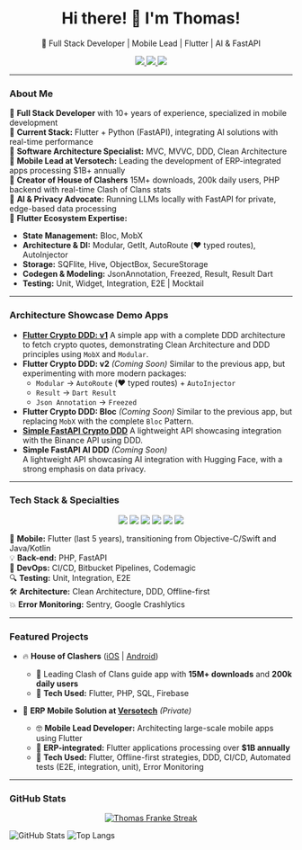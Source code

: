 
<h1 align="center">Hi there! 👋 I'm Thomas!</h1>

<p align="center">
  🚀 Full Stack Developer | Mobile Lead | Flutter | AI & FastAPI
</p>

<p align="center">
  <a href="https://www.linkedin.com/in/thomas-franke-32596639/">
    <img src="https://img.shields.io/badge/LinkedIn-0A66C2?style=for-the-badge&logo=linkedin&logoColor=white"/>
  </a>
  <a href="https://wakatime.com/@81ee337c-1e3d-460c-9004-b1ee1d921524">
    <img src="https://wakatime.com/badge/user/81ee337c-1e3d-460c-9004-b1ee1d921524.svg?style=for-the-badge"/>
  </a>
  <a href="https://frankeapps.com">
    <img src="https://img.shields.io/badge/Website-000000?style=for-the-badge&logo=internet-explorer&logoColor=white"/>
  </a>
</p>

---

### About Me

🔹 **Full Stack Developer** with 10+ years of experience, specialized in mobile development  
🔹 **Current Stack:** Flutter + Python (FastAPI), integrating AI solutions with real-time performance  
🔹 **Software Architecture Specialist:** MVC, MVVC, DDD, Clean Architecture  
🔹 **Mobile Lead at Versotech:** Leading the development of ERP-integrated apps processing $1B+ annually  
🔹 **Creator of House of Clashers** 15M+ downloads, 200k daily users, PHP backend with real-time Clash of Clans stats  
🔹 **AI & Privacy Advocate:** Running LLMs locally with FastAPI for private, edge-based data processing  
🔹 **Flutter Ecosystem Expertise:**  
  - **State Management:** Bloc, MobX  
  - **Architecture & DI:** Modular, GetIt, AutoRoute (❤️ typed routes), AutoInjector  
  - **Storage:** SQFlite, Hive, ObjectBox, SecureStorage  
  - **Codegen & Modeling:** JsonAnnotation, Freezed, Result, Result Dart  
  - **Testing:** Unit, Widget, Integration, E2E | Mocktail  

---

### Architecture Showcase Demo Apps

- [**Flutter Crypto DDD: v1**](https://github.com/thomasfranke/flutter_ddd)
    A simple app with a complete DDD architecture to fetch crypto quotes, demonstrating Clean Architecture and DDD principles using `MobX` and `Modular`.
- **Flutter Crypto DDD: v2** *(Coming Soon)*
    Similar to the previous app, but experimenting with more modern packages:
  - `Modular` → `AutoRoute` (❤️ typed routes) + `AutoInjector`
  - `Result` → `Dart Result`
  - `Json Annotation` → `Freezed`
- **Flutter Crypto DDD: Bloc** *(Coming Soon)*
    Similar to the previous app, but replacing `MobX` with the complete `Bloc` Pattern.
- [**Simple FastAPI Crypto DDD**](https://github.com/thomasfranke/fastapi_ddd)
  A lightweight API showcasing integration with the Binance API using DDD.
- **Simple FastAPI AI DDD** *(Coming Soon)*  
  A lightweight API showcasing AI integration with Hugging Face, with a strong emphasis on data privacy.

---

### Tech Stack & Specialties

<p align="center">
  <img src="https://img.shields.io/badge/Flutter-02569B?style=for-the-badge&logo=flutter&logoColor=white"/>
  <img src="https://img.shields.io/badge/FastAPI-009688?style=for-the-badge&logo=fastapi&logoColor=white"/>
  <img src="https://img.shields.io/badge/PHP-777BB4?style=for-the-badge&logo=php&logoColor=white"/>
  <img src="https://img.shields.io/badge/CI/CD-0A192F?style=for-the-badge&logo=githubactions&logoColor=white"/>
  <img src="https://img.shields.io/badge/MySQL-4479A1?style=for-the-badge&logo=mysql&logoColor=white"/>
  <img src="https://img.shields.io/badge/Git-F05032?style=for-the-badge&logo=git&logoColor=white"/>
</p>

📱 **Mobile:** Flutter (last 5 years), transitioning from Objective-C/Swift and Java/Kotlin  
💡 **Back-end:** PHP, FastAPI  
🚀 **DevOps:** CI/CD, Bitbucket Pipelines, Codemagic   
🔍 **Testing:** Unit, Integration, E2E   
🛠 **Architecture:** Clean Architecture, DDD, Offline-first   
💥 **Error Monitoring:** Sentry, Google Crashlytics  

---

### Featured Projects

- 🔥 **House of Clashers** ([iOS](https://apps.apple.com/us/app/house-of-clashers-clash-guide/id653987498) | [Android](https://play.google.com/store/apps/details?id=com.frankeaplicativos.houseofclashers&hl=pt_BR))
  - 📌 Leading Clash of Clans guide app with **15M+ downloads** and **200k daily users**
  - 🔧 **Tech Used:** Flutter, PHP, SQL, Firebase

- 🚀 **ERP Mobile Solution at [Versotech](https://versotech.com.br)** *(Private)*
  - 🤓 **Mobile Lead Developer:** Architecting large-scale mobile apps using Flutter
  - 📌 **ERP-integrated:** Flutter applications processing over **$1B annually**
  - 🔧 **Tech Used:** Flutter, Offline-first strategies, DDD, CI/CD, Automated tests (E2E, integration, unit), Error Monitoring

---

### GitHub Stats

<p align="center">
    <a href="https://github.com/thomasfranke">
        <img title="Get streak stats for your profile at git.io/streak-stats" alt="Thomas Franke Streak" src="https://github-readme-streak-stats.herokuapp.com?user=thomasfranke&theme=react&hide_border=true&stroke=0000&background=060A0CD0"/>
    </a>
</p>

![GitHub Stats](https://github-readme-stats.vercel.app/api?username=thomasfranke&show_icons=true&theme=react&hide_border=true&bg_color=0D1117)
![Top Langs](https://github-readme-stats.vercel.app/api/top-langs/?username=thomasfranke&langs_count=8&count_private=true&layout=compact&theme=react&hide_border=true&bg_color=0D1117)
